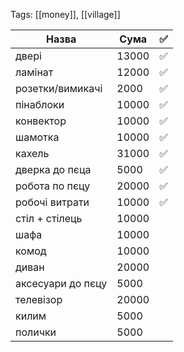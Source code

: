Tags: [[money]], [[village]]

| Назва             | Сума  | ✅   |
| ----------------- | ----- | --- |
| двері             | 13000 | ✅   |
| ламінат           | 12000 | ✅   |
| розетки/вимикачі  | 2000  | ✅   |
| пінаблоки         | 10000 | ✅   |
| конвектор         | 10000 | ✅   |
| шамотка           | 10000 | ✅   |
| кахель            | 31000 | ✅   |
| дверка до пєца    | 5000  | ✅   |
| робота по пєцу    | 20000 | ✅   |
| робочі витрати    | 10000 | ✅   |
| стіл + стілець    | 10000 |     |
| шафа              | 10000 |     |
| комод             | 10000 |     |
| диван             | 20000 |     |
| аксесуари до пєцу | 5000  |     |
| телевізор         | 20000 |     |
| килим             | 5000  |     |
| полички           | 5000  |     |
